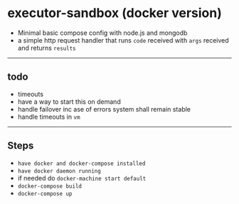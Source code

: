 # executor-sandbox (docker version)
- Minimal basic compose config with node.js and mongodb
- a simple http request handler that runs `code` received with `args` received and returns `results`
----
## todo
- timeouts
- have a way to start this on demand
- handle failover inc ase of errors system shall remain stable
- handle timeouts in `vm`



----
## Steps
- `have docker and docker-compose installed`
- `have docker daemon running`
- if needed do `docker-machine start default`
- `docker-compose build `
- `docker-compose up `
